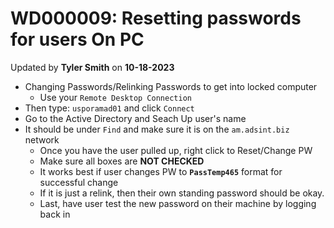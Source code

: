 # WD000009: Resetting passwords for users On PC
Updated by **Tyler Smith** on **10-18-2023**

- Changing Passwords/Relinking Passwords to get into locked computer
    - Use your `Remote Desktop Connection`
- Then type: `usporamad01` and click `Connect`
- Go to the Active Directory and Seach Up user's name
- It should be under `Find` and make sure it is on the `am.adsint.biz` network
    - Once you have the user pulled up, right click to Reset/Change PW
    - Make sure all boxes are **NOT CHECKED**
    - It works best if user changes PW to **`PassTemp465`** format for successful change
    - If it is just a relink, then their own standing password should be okay.
    - Last, have user test the new password on their machine by logging back in
